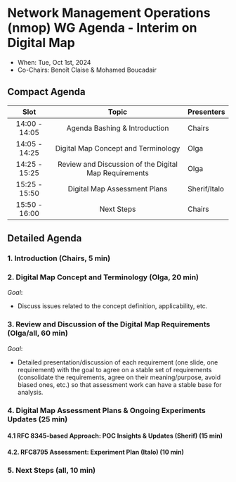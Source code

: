 # Network Management Operations (nmop) WG Agenda - Interim on Digital Map 

* When: Tue, Oct 1st, 2024
* Co-Chairs: Benoît Claise & Mohamed Boucadair

## Compact Agenda

| Slot          | Topic                                   | Presenters |
|:-------------:|:---------------------------------------:|:-----------|
| 14:00 - 14:05 | Agenda Bashing & Introduction           | Chairs     |
| 14:05 - 14:25 | Digital Map Concept and Terminology | Olga     |
| 14:25 - 15:25 | Review and Discussion of the Digital Map Requirements  | Olga     |
| 15:25 - 15:50 | Digital Map Assessment Plans | Sherif/Italo |
| 15:50 - 16:00 | Next Steps | Chairs     |

## Detailed Agenda

### 1. Introduction (Chairs, 5 min)

### 2. Digital Map Concept and Terminology (Olga, 20 min) 

_Goal_: 

* Discuss issues related to the concept definition, applicability, etc.

### 3. Review and Discussion of the Digital Map Requirements (Olga/all, 60 min) 

_Goal_:

* Detailed presentation/discussion of each requirement (one slide, one requirement) with the goal to agree on a stable set of requirements (consolidate the requirements, agree on their meaning/purpose, avoid biased ones, etc.) so that assessment work can have a stable base for analysis.
  
### 4. Digital Map Assessment Plans & Ongoing Experiments Updates (25 min) 

#### 4.1 RFC 8345-based Approach: POC Insights & Updates (Sherif) (15 min)
#### 4.2. RFC8795 Assessment: Experiment Plan (Italo) (10 min)

### 5. Next Steps (all, 10 min)



